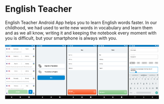 English Teacher
=================

English Teacher Android App helps you to learn English words faster. In our childhood, we had used to write new words in vocabulary and learn them and as we all know, writing it and keeping the notebook every moment with you is difficult, but your smartphone is always with you.

![Quick Introduction](screenshots/introduction.png "Introduction")